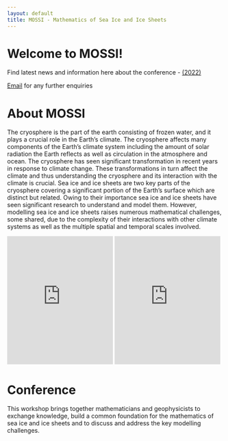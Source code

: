 ```yaml
---
layout: default
title: MOSSI - Mathematics of Sea Ice and Ice Sheets
---
```


<h1> Welcome to MOSSI!</h1>
<div class="blurb">
	<p>Find latest news and information here about the conference - <a href="https://mossi-conf.github.io/MOSSI-22/index.html" >(2022)</a></p>
	<p> <a href="mossi-conf@gmail.com">Email</a> for any further enquiries</p>
</div><!-- /.blurb -->


<h1>About MOSSI</h1>
<div class="blurb">
	<p>The cryosphere is the part of the earth consisting of frozen water, and it plays a crucial role in the Earth’s climate. The cryosphere affects many components of the Earth’s climate system including the amount of solar radiation the Earth reflects as well as circulation in the atmosphere and ocean. The cryosphere has seen significant transformation in recent years in response to climate change. These transformations in turn affect the climate and thus understanding the cryosphere and its interaction with the climate is crucial. Sea ice and ice sheets are two key parts of the cryosphere covering a significant portion of the Earth’s surface which are distinct but related. Owing to their importance sea ice and ice sheets have seen significant research to understand and model them. However, modelling sea ice and ice sheets raises numerous mathematical challenges, some shared, due to the complexity of their interactions with other climate systems as well as the multiple spatial and temporal scales involved. </p>
</div>

<div class="video-wrapper">
<iframe width="49%" height=300 src="https://www.youtube.com/embed/y5z-wXI4l90" frameborder="0" allowfullscreen></iframe>
<iframe width="49%" height=300 src="https://www.youtube.com/embed/Vj1G9gqhkYA" frameborder="0" allowfullscreen></iframe>
</div>

<h1>Conference</h1>
<div class="blurb">
	<p>This workshop brings together mathematicians and geophysicists to exchange knowledge, build a common foundation for the mathematics of sea ice and ice sheets and to discuss and address the key modelling challenges. </p>
</div>


<!--
  <ul class="posts">
   {% for post in site.posts %}
   <li><span>{{ post.date | date_to_string }}</span> » <a href="{{ post.url }}" title="{{ post.title }}">{{ post.title }}</a></li>
   {% endfor %}
  </ul>
-->

<!--
  <a class="twitter-timeline"
   href="https://twitter.com/KOZWaves?ref_src=twsrc%5Etfw"
   data-width="600"
   data-height="450"
   data-chrome="nofooter noscrollbar noborders transparent"
   data-tweet-limit="3">KOZWaves Tweets</a>
  <script async src="https://platform.twitter.com/widgets.js" charset="utf-8"></script>
-->

